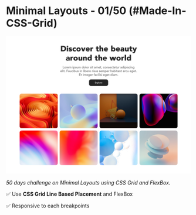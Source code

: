 # Minimal Layouts - 01/50 (#Made-In-CSS-Grid)

![Screenshot](/asstes/screenshot/Minimal-01-screenshot.png)

_50 days challenge on Minimal Layouts using CSS Grid and FlexBox._

✅ Use **CSS Grid Line Based Placement** and FlexBox

✅ Responsive to each breakpoints
